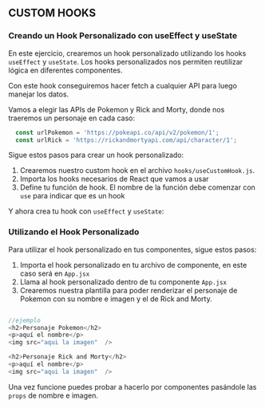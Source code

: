 ## CUSTOM HOOKS 

### Creando un Hook Personalizado con useEffect y useState

En este ejercicio, crearemos un hook personalizado utilizando los hooks `useEffect` y `useState`. Los hooks personalizados nos permiten reutilizar lógica en diferentes componentes.

Con este hook conseguiremos hacer fetch a cualquier API para luego manejar los datos.

Vamos a elegir las APIs de Pokemon y Rick and Morty, donde nos traeremos un personaje en cada caso:

```js 
  const urlPokemon = 'https://pokeapi.co/api/v2/pokemon/1';
  const urlRick = 'https://rickandmortyapi.com/api/character/1';
``` 

Sigue estos pasos para crear un hook personalizado:

1. Crearemos nuestro custom hook en el archivo `hooks/useCustomHook.js`.
2. Importa los hooks necesarios de React que vamos a usar
3. Define tu función de hook. El nombre de la función debe comenzar con `use` para indicar que es un hook

Y ahora crea tu hook con `useEffect` y `useState`:

### Utilizando el Hook Personalizado

Para utilizar el hook personalizado en tus componentes, sigue estos pasos:

1. Importa el hook personalizado en tu archivo de componente, en este caso será en `App.jsx`
2. Llama al hook personalizado dentro de tu componente `App.jsx`
3. Crearemos nuestra plantilla para poder renderizar el personaje de Pokemon con su nombre e imagen y el de Rick and Morty.

```js 

//ejemplo
<h2>Personaje Pokemon</h2>
<p>aquí el nombre</p>
<img src="aqui la imagen"  />

<h2>Personaje Rick and Morty</h2>
<p>aquí el nombre</p>
<img src="aqui la imagen"  />

```

Una vez funcione puedes probar a hacerlo por componentes pasándole las `props` de nombre e imagen.